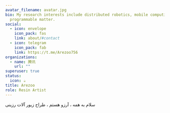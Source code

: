 ```yaml
---
avatar_filename: avatar.jpg
bio: My research interests include distributed robotics, mobile computing and
  programmable matter.
social:
  - icon: envelope
    icon_pack: fas
    link: about/#contact
  - icon: telegram
    icon_pack: fab
    link: https://t.me/Arezoo756
organizations:
  - name: 腾讯
    url: ""
superuser: true
status:
  icon: ☕️
title: Arezoo
role: Resin Artist
---
```

سلام به همه  ، آرزو هستم ، طراح زیور آلات رزینی